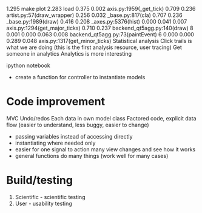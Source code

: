 1.295 make plot
2.283 load
0.375    0.002 axis.py:1959(_get_tick)
 0.709    0.236 artist.py:57(draw_wrapper)
0.256    0.032 _base.py:817(cla)
0.707    0.236 _base.py:1989(draw)
0.416    0.208 _axes.py:5376(hist)
0.000    0.041    0.007 axis.py:1294(get_major_ticks)
0.710    0.237 backend_qt5agg.py:140(draw)
        8    0.001    0.000    0.063    0.008 backend_qt5agg.py:73(paintEvent)
        6    0.000    0.000    0.289    0.048 axis.py:1317(get_minor_ticks)
Statistical analysis
Click trails is what we are doing (this is the first analysis resource, user tracing)
Get someone in analytics
Analytics is more interesting

ipython notebook


- create a function for controller to instantiate models

# Code improvement

MVC
Undo/redos
Each data in own model class
Factored code, explicit data flow (easier to understand, less buggy, easier to change)
- passing variables instead of accessing directly
- instantiating where needed only
- easier for one signal to action many view changes and see how it works
- general functions do many things (work well for many cases)


# Build/testing

1. Scientific - scientific testing
2. User - usability testing 
